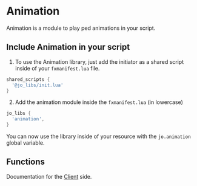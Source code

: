 # Animation

Animation is a module to play ped animations in your script.

## Include Animation in your script

1. To use the Animation library, just add the initiator as a shared script inside of your `fxmanifest.lua` file.
```lua
shared_scripts {
  '@jo_libs/init.lua'
}
```
2. Add the animation module inside the `fxmanifest.lua` (in lowercase)
```lua
jo_libs {
  'animation',
}
```
You can now use the library inside of your resource with the `jo.animation` global variable.

## Functions

Documentation for the [Client](./client.md) side.  